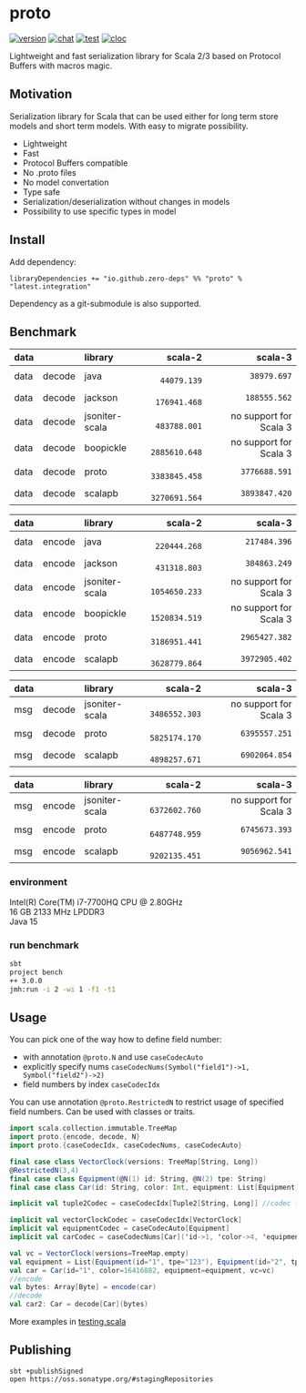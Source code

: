 # proto

[![version](https://img.shields.io/maven-central/v/io.github.zero-deps/proto_3.0.0-RC1?label=version)](https://repo1.maven.org/maven2/io/github/zero-deps/)
[![chat](https://img.shields.io/discord/786606353820942366)](https://discord.gg/ns7ZYssxZS)
[![test](https://img.shields.io/github/workflow/status/zero-deps/proto/test?label=tests)](https://github.com/zero-deps/proto/actions/workflows/test.yml)
[![cloc](https://img.shields.io/badge/cloc-866-blue)](https://github.com/zero-deps/proto/tree/main/scala/src/main/scala-3.0.0-RC1)

Lightweight and fast serialization library for Scala 2/3 based on Protocol Buffers with macros magic.

## Motivation

Serialization library for Scala that can be used either for long term store models and short term models.
With easy to migrate possibility.

- Lightweight
- Fast
- Protocol Buffers compatible
- No .proto files
- No model convertation
- Type safe
- Serialization/deserialization without changes in models
- Possibility to use specific types in model

## Install

Add dependency:
```
libraryDependencies += "io.github.zero-deps" %% "proto" % "latest.integration"
```

Dependency as a git-submodule is also supported.

## Benchmark

data |        | library        | scala-2        | scala-3
---- | ------ |:-------------- | -------------: | ------------:
data | decode | java           | `   44079.139` | `  38979.697`
data | decode | jackson        | `  176941.468` | ` 188555.562`
data | decode | jsoniter-scala | `  483788.001` | no support for Scala 3
data | decode | boopickle      | ` 2885610.648` | no support for Scala 3
data | decode | proto          | ` 3383845.458` | `3776688.591`
data | decode | scalapb        | ` 3270691.564` | `3893847.420`

data |        | library        | scala-2        | scala-3
---- | ------ |:-------------- | -------------: | ------------:
data | encode | java           | `  220444.268` | ` 217484.396`
data | encode | jackson        | `  431318.803` | ` 384863.249`
data | encode | jsoniter-scala | ` 1054650.233` | no support for Scala 3
data | encode | boopickle      | ` 1520834.519` | no support for Scala 3
data | encode | proto          | ` 3186951.441` | `2965427.382`
data | encode | scalapb        | ` 3628779.864` | `3972905.402`

data |        | library        | scala-2        | scala-3
---- | ------ |:-------------- | -------------: | ------------:
msg  | decode | jsoniter-scala | ` 3486552.303` | no support for Scala 3
msg  | decode | proto          | ` 5825174.170` | `6395557.251`
msg  | decode | scalapb        | ` 4898257.671` | `6902064.854`

data |        | library        | scala-2        | scala-3
---- | ------ |:-------------- | -------------: | ------------:
msg  | encode | jsoniter-scala | ` 6372602.760` | no support for Scala 3
msg  | encode | proto          | ` 6487748.959` | `6745673.393`
msg  | encode | scalapb        | ` 9202135.451` | `9056962.541`

### environment

Intel(R) Core(TM) i7-7700HQ CPU @ 2.80GHz\
16 GB 2133 MHz LPDDR3\
Java 15

### run benchmark

```bash
sbt
project bench
++ 3.0.0
jmh:run -i 2 -wi 1 -f1 -t1
```

## Usage

You can pick one of the way how to define field number:
- with annotation `@proto.N` and use `caseCodecAuto`
- explicitly specify nums `caseCodecNums(Symbol("field1")->1, Symbol("field2")->2)`
- field numbers by index `caseCodecIdx`

You can use annotation `@proto.RestrictedN` to restrict usage of specified field numbers. Can be used with classes or traits.

```scala
import scala.collection.immutable.TreeMap
import proto.{encode, decode, N}
import proto.{caseCodecIdx, caseCodecNums, caseCodecAuto}

final case class VectorClock(versions: TreeMap[String, Long])
@RestrictedN(3,4)
final case class Equipment(@N(1) id: String, @N(2) tpe: String)
final case class Car(id: String, color: Int, equipment: List[Equipment], vc: VectorClock)

implicit val tuple2Codec = caseCodecIdx[Tuple2[String, Long]] //codec for TreeMap[String, Long]

implicit val vectorClockCodec = caseCodecIdx[VectorClock]
implicit val equipmentCodec = caseCodecAuto[Equipment]
implicit val carCodec = caseCodecNums[Car]('id->1, 'color->4, 'equipment->2, 'vc->3)

val vc = VectorClock(versions=TreeMap.empty)
val equipment = List(Equipment(id="1", tpe="123"), Equipment(id="2", tpe="456"))
val car = Car(id="1", color=16416882, equipment=equipment, vc=vc)
//encode
val bytes: Array[Byte] = encode(car)
//decode
val car2: Car = decode[Car](bytes)
```

More examples in [testing.scala](src/test/scala/testing.scala)

## Publishing

```
sbt +publishSigned
open https://oss.sonatype.org/#stagingRepositories
```
